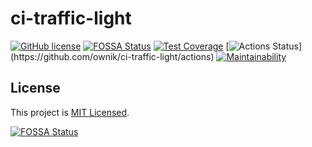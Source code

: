 # ci-traffic-light

[![GitHub license](https://img.shields.io/badge/license-MIT-purple.svg)](LICENSE)
[![FOSSA Status](https://app.fossa.com/api/projects/git%2Bgithub.com%2Fownik%2Fci-traffic-light.svg?type=shield)](https://app.fossa.com/projects/git%2Bgithub.com%2Fownik%2Fci-traffic-light?ref=badge_shield)
[![Test Coverage](https://api.codeclimate.com/v1/badges/81e0b5303a29abe2cdc9/test_coverage)](https://codeclimate.com/github/ownik/ci-traffic-light/test_coverage)
[![Actions Status](https://github.com/ownik/ci-traffic-light/workflows/Node%20CI/badge.svg?)](https://github.com/ownik/ci-traffic-light/actions)
[![Maintainability](https://api.codeclimate.com/v1/badges/81e0b5303a29abe2cdc9/maintainability)](https://codeclimate.com/github/ownik/ci-traffic-light/maintainability)

## License

This project is [MIT Licensed](LICENSE).

[![FOSSA Status](https://app.fossa.com/api/projects/git%2Bgithub.com%2Fownik%2Fci-traffic-light.svg?type=large)](https://app.fossa.com/projects/git%2Bgithub.com%2Fownik%2Fci-traffic-light?ref=badge_large)
